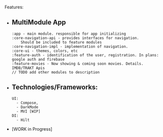 Features:

- MultiModule App
  -
      :app - main module. responsible for app initializing
      :core-navigation-api - provides interfaces for navigation. 
          Should be included to feature modules
      :core-navigation-impl - implementation of navigation.
      :core-ui - themes, colors, etc
      :feature-auth - identification of the user, registration. In plans: google auth and firebase
      :feature-movies - Now showing & coming soon movies. Details. IMDB/TRAKT Apis
      // TODO add other modules to description
- Technologies/Frameworks:
  - 
      UI:
        - Compose,
        - DarkMode
        - MVI [WIP]
      DI: 
        - Hilt 
- [WORK in Progress]